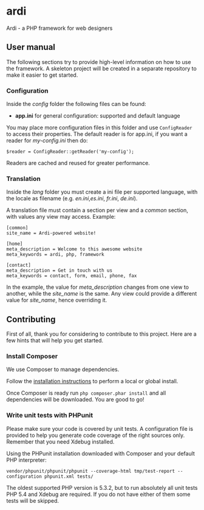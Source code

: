 ardi
====
Ardi - a PHP framework for web designers

## User manual

The following sections try to provide high-level information on how to use the framework.
A skeleton project will be created in a separate repository to make it easier to get started.

### Configuration

Inside the _config_ folder the following files can be found:

* **app.ini** for general configuration: supported and default language

You may place more configuration files in this folder and use `ConfigReader` to access their properties. The default
reader is for app.ini, if you want a reader for _my-config.ini_ then do:

```
$reader = ConfigReader::getReader('my-config');
```

Readers are cached and reused for greater performance.

### Translation

Inside the _lang_ folder you must create a ini file per supported language, with the locale as filename
(e.g. _en.ini_,_es.ini_, _fr.ini_, _de.ini_).

A translation file must contain a section per view and a _common_ section, with values any view may access. Example:

```
[common]
site_name = Ardi-powered website!

[home]
meta_description = Welcome to this awesome website
meta_keywords = ardi, php, framework

[contact]
meta_description = Get in touch with us
meta_keywords = contact, form, email, phone, fax
```

In the example, the value for _meta_description_ changes from one view to another, while the _site_name_ is the same.
Any view could provide a different value for _site_name_, hence overriding it.


## Contributing

First of all, thank you for considering to contribute to this project. Here are a few hints that will help you get
started.

### Install Composer

We use Composer to manage dependencies.

Follow the [installation instructions](https://phpunit.de/manual/current/en/installation.html#installation.composer)
to perform a local or global install.

Once Composer is ready run `php composer.phar install` and all dependencies will be downloaded. You are good to go!

### Write unit tests with PHPunit

Please make sure your code is covered by unit tests. A configuration file is provided to help you generate code coverage
of the right sources only. Remember that you need Xdebug installed.

Using the PHPunit installation downloaded with Composer and your default PHP interpreter:

```
vendor/phpunit/phpunit/phpunit --coverage-html tmp/test-report --configuration phpunit.xml tests/
```

The oldest supported PHP version is 5.3.2, but to run absolutely all unit tests PHP 5.4 and Xdebug are required. If you
do not have either of them some tests will be skipped.
